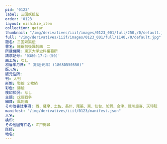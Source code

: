```yaml
---
pid: '0123'
label: 三国妖狐伝
order: '0123'
layout: nishikie_item
collection: qatar
thumbnail: "/img/derivatives/iiif/images/0123_001/full/250,/0/default.jpg"
full: "/img/derivatives/iiif/images/0123_001/full/1140,/0/default.jpg"
題名: 三国妖狐伝
書名: 維新前後諷刺画　二
所蔵機関: 東京大学史料編纂所
請求記号: '0380-17-2-(50)'
画工名: なし
和暦年月日: "（明治元年）(18680550550)"
版元名: 
版元住所: 
判: 大判
形態: 竪絵 ２枚続
彩色: 錦絵
検印状況: なし
主題: 戊辰戦争
細目: 風刺画
その他書誌事項: 西、薩摩、土佐、長州、尾張、東、仙台、加賀、会津、徳川慶喜、天璋院
manifest: "/img/derivatives/iiif/0123/manifest.json"
人名: 
検印: 
その他固有件名: 江戸開城
彫師: 
地名: 
---
```

